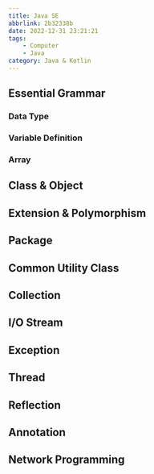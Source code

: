 ```yaml
---
title: Java SE
abbrlink: 2b32338b
date: 2022-12-31 23:21:21
tags:
    - Computer
    - Java
category: Java & Kotlin
---
```


## Essential Grammar

### Data Type



### Variable Definition



### Array

 

## Class & Object





## Extension & Polymorphism



## Package



## Common Utility Class



## Collection



## I/O Stream



## Exception



## Thread



## Reflection



## Annotation



## Network Programming

